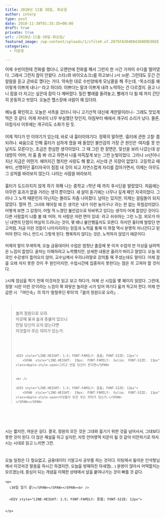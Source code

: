 ```yaml
---
title: 2010년 11월 30일, 화요일
author: interp
type: post
date: 2010-11-30T01:35:35+00:00
draft: true
private: true
url: /2010년-11월-30일-화요일/
featured_image: /wp-content/uploads/1/cfile9.uf.2075FA304D04369D0E9EEE.png
categories:
  - 미분류

---
```

<DIV style="TEXT-ALIGN: justify; LINE-HEIGHT: 1.5; FONT-FAMILY: 돋움; FONT-SIZE: 12px">
  <SPAN style="FONT-FAMILY: Gulim"><SPAN style="FONT-SIZE: 10pt">어제 수빈이한테 전화를 했더니, 오랜만에 전화를 해서 그런지 한 시간 가까이 수다를 떨어댔다. 그래서 그런지 잠이 안왔다. 스타2와 바이오쇼크2를 하고보니 2시 30분. 그런데도 웃긴 건 알람을 듣고 곧바로 깼다는 거다. 약속한 대로 수빈양에게 모닝콜을 해 주는데, "목소리를 왜 이렇게 이쁘게 내니?" 라고 하더라. 이쁘다는 말과 이쁘게 내려 노력하는 건 다르겠지. 끊고 나니 잠을 더 자고는 싶은데 잠이 다 깨버렸다. 밀린 빨래를 돌려놓고, 빨래가 다 될 때 까지 간단히 운동하고 씻었다. 오늘은 헬스장에 사람이 꽤 있더라.</SPAN></SPAN>



  


<DIV style="TEXT-ALIGN: justify; LINE-HEIGHT: 1.5; FONT-FAMILY: 돋움; FONT-SIZE: 12px">
  <SPAN style="FONT-FAMILY: Gulim"><SPAN style="FONT-SIZE: 10pt"><br /> </SPAN></SPAN>



  


<DIV style="TEXT-ALIGN: justify; LINE-HEIGHT: 1.5; FONT-FAMILY: 돋움; FONT-SIZE: 12px">
  <SPAN style="FONT-FAMILY: Gulim"><SPAN style="FONT-SIZE: 10pt">메뉴를 확인하고, 오늘은 서측을 갔더니 아니 고기산적 대신에 계란말이라니~ 그래도 맛있게 먹은 것 같다. 어제 저녁이 너무 부실했던 탓인지, 아침부터 배에서 개구리 소리가 났다. 물론, 아침식사 이후에는 개구리도 소화가 된 듯.</SPAN></SPAN>



  


<DIV style="TEXT-ALIGN: justify; LINE-HEIGHT: 1.5; FONT-FAMILY: 돋움; FONT-SIZE: 12px">
  <SPAN style="FONT-FAMILY: Gulim"><SPAN style="FONT-SIZE: 10pt"><br /> </SPAN></SPAN>



  


<DIV style="TEXT-ALIGN: justify; LINE-HEIGHT: 1.5; FONT-FAMILY: 돋움; FONT-SIZE: 12px">
  <SPAN style="FONT-FAMILY: Gulim"><SPAN style="FONT-SIZE: 10pt">어제 적다가 만 이야기가 있는데, 바로 내 흉터이야기다. 정확히 말하면, '흉터에 관한 고찰' 쯤 되려나. 싸움으로 인해 흉터가 심하게 졌을 때 들었던 불안감의 가장 큰 원인은 '여자를 못 만날지도 모른다'는, 조금은 한심한 생각이었다. 그 때 그린 한 장면은, 맞선을 보러 나갔는데 상대방이 '어머, 저 흉 좀 봐' 라고 하면서 나를 마뜩찮게 보는 그런 눈빛이었다. 그러나 10년이나 지난 지금은 어떤가. 헤어지긴 했지만 사랑도 해 봤고, 사는데 큰 지장이 없었다. 고등학교 때부터, 선명하던 흉터자국이 점점 내 것이 되고 자연스럽게 자리를 잡아가면서, 이제는 아무도 그 상처를 바라보지 않는다. 나라는 사람을 바라보지.&nbsp;</SPAN></SPAN>



  


<DIV style="TEXT-ALIGN: justify; LINE-HEIGHT: 1.5; FONT-FAMILY: 돋움; FONT-SIZE: 12px">
  <SPAN style="FONT-FAMILY: Gulim"><SPAN style="FONT-SIZE: 10pt"><br /> </SPAN></SPAN>



  


<DIV style="TEXT-ALIGN: justify; LINE-HEIGHT: 1.5; FONT-FAMILY: 돋움; FONT-SIZE: 12px">
  <SPAN style="FONT-FAMILY: Gulim"><SPAN style="FONT-SIZE: 10pt">흉터가 도드라지지 않게 하기 위해 나는 중학교 1학년 때 까지 후시딘을 발랐었다. 처음에는 아무런 효과가 없을 거라는 생각 뿐이었다. 새 살이 돋기에는 너무나 깊게 패인 자국이었다. 그러나 그 노력 때문인지 아닌지는 몰라도 차츰 나아졌다. 남아는 있지만, 이제는 걸림돌이 되지 않았다. 얼마 전,&nbsp;</SPAN></SPAN><SPAN style="LINE-HEIGHT: 19px; FONT-FAMILY: Gulim; FONT-SIZE: 13px" class=Apple-style-span>그녀와 헤어질 때 든 생각은 '내가 이런 놈이구나' 라는 한 없는 좌절감이었다. 어떻게 보면 그 감정이, 어릴 적 느꼈던 불안감으로 뒤바뀌고 있다는 생각이 어제 들었던 것이다. 다른 사람들이 나를 볼 때 '어머, 저 사람은 저런 면이 있네.' 라고 쉬쉬하는 그런 느낌. 외모가 아닌 내면의 단점이 여실히 드러나는 것이, 몇 배나 불안했을지도 모른다. 하지만 흉터에 발랐던 연고처럼, 지금 이런 것들이 나아지리라는 믿음과 노력을 통해 이 좌절 역시 분명히 지나간다고 믿어야 한다. 아니, 반드시 그렇게 된다. 행복하지 않다는 것은, 노력하지 않았기 때문이다.&nbsp;</SPAN>



  


<DIV style="TEXT-ALIGN: justify; LINE-HEIGHT: 1.5; FONT-FAMILY: 돋움; FONT-SIZE: 12px">
  <SPAN style="LINE-HEIGHT: 19px; FONT-FAMILY: Gulim; FONT-SIZE: 13px" class=Apple-style-span><br /> </SPAN>



  


<DIV style="TEXT-ALIGN: justify; LINE-HEIGHT: 1.5; FONT-FAMILY: 돋움; FONT-SIZE: 12px">
  <SPAN style="LINE-HEIGHT: 19px; FONT-FAMILY: Gulim; FONT-SIZE: 13px" class=Apple-style-span>어제의 말이 무색하게, 오늘 금융데이터 수업은 엄청난 졸음에 못 이겨 수업의 반 이상을 날려먹은 느낌이 들었다. 골자는 이해하려고 노력했지만, 상세한 내용은 흘러가 버리고 말았다. 오늘 외국인 수강생이 들어오지 않아, 교수님께서 우리나라말로 강의를 해 주셨는데도 말이다. 어제 잠을 오래 자지 못한 것이 주 원인이지만, 수업시간에 집중하지 못한다는 점은 꼭 고쳐야 할 것이다.</SPAN>



  


<DIV style="TEXT-ALIGN: justify; LINE-HEIGHT: 1.5; FONT-FAMILY: 돋움; FONT-SIZE: 12px">
  <SPAN style="LINE-HEIGHT: 19px; FONT-FAMILY: Gulim; FONT-SIZE: 13px" class=Apple-style-span><br /> </SPAN>



  


<DIV style="TEXT-ALIGN: justify; LINE-HEIGHT: 1.5; FONT-FAMILY: 돋움; FONT-SIZE: 12px">
  <SPAN style="LINE-HEIGHT: 19px; FONT-FAMILY: Gulim; FONT-SIZE: 13px" class=Apple-style-span>2시에 점심을 먹기 전에 이것저것 읽고 보고 하다가, 어제 산 시집을 몇 페이지 읽었다. 그런데, 정말 '시란 이런 것'이라는 느낌이 확 와닿은 놀라운 시가 있어 여기다 옮겨 적고자 한다. 어제 언급한 시&nbsp;</SPAN><SPAN style="LINE-HEIGHT: 19px; FONT-FAMILY: Gulim; FONT-SIZE: 13px" class=Apple-style-span>「여인숙</SPAN><SPAN style="LINE-HEIGHT: 19px; FONT-FAMILY: Gulim; FONT-SIZE: 13px" class=Apple-style-span>」의 작가 '잘랄루딘 루미'의</SPAN><SPAN style="LINE-HEIGHT: 19px; FONT-FAMILY: Gulim; FONT-SIZE: 13px" class=Apple-style-span>「봄의 정원으로 오라」.</SPAN>



  


<DIV style="LINE-HEIGHT: 1.5; FONT-FAMILY: 돋움; FONT-SIZE: 12px">
  <SPAN style="LINE-HEIGHT: 19px; FONT-FAMILY: Gulim; FONT-SIZE: 13px" class=Apple-style-span><br /> </SPAN>



  


<DIV style="LINE-HEIGHT: 1.5; FONT-FAMILY: 돋움; FONT-SIZE: 12px">
  <SPAN style="LINE-HEIGHT: 19px; FONT-FAMILY: Gulim; FONT-SIZE: 13px" class=Apple-style-span></SPAN>



  


<BLOCKQUOTE style="LINE-HEIGHT: 1.5; FONT-FAMILY: 돋움; FONT-SIZE: 12px">
  <br /> 
  
  <DIV style="LINE-HEIGHT: 1.5; FONT-FAMILY: 돋움; FONT-SIZE: 12px">
    <SPAN style="LINE-HEIGHT: 19px; FONT-FAMILY: Gulim; FONT-SIZE: 13px" class=Apple-style-span>봄의 정원으로 오라.</SPAN>
  
  
  <br /> 
  
  <DIV style="LINE-HEIGHT: 1.5; FONT-FAMILY: 돋움; FONT-SIZE: 12px">
    <SPAN style="LINE-HEIGHT: 19px; FONT-FAMILY: Gulim; FONT-SIZE: 13px" class=Apple-style-span>이곳에 꽃과 술과 촛불이 있으니</SPAN>
  
  
  <br /> 
  
  <DIV style="LINE-HEIGHT: 1.5; FONT-FAMILY: 돋움; FONT-SIZE: 12px">
    <SPAN style="LINE-HEIGHT: 19px; FONT-FAMILY: Gulim; FONT-SIZE: 13px" class=Apple-style-span>만일 당신이 오지 않는다면</SPAN>
  
  
  <br /> 
  
  <DIV style="LINE-HEIGHT: 1.5; FONT-FAMILY: 돋움; FONT-SIZE: 12px">
    <SPAN style="LINE-HEIGHT: 19px; FONT-FAMILY: Gulim; FONT-SIZE: 13px" class=Apple-style-span>이것들이 무슨 의미가 있는가.</SPAN>
  
  
  <br /> 
  
  <DIV style="LINE-HEIGHT: 1.5; FONT-FAMILY: 돋움; FONT-SIZE: 12px">
    <SPAN style="LINE-HEIGHT: 19px; FONT-FAMILY: Gulim; FONT-SIZE: 13px" class=Apple-style-span><br /> </SPAN>
  
  
  <br /> 
  
  <DIV style="LINE-HEIGHT: 1.5; FONT-FAMILY: 돋움; FONT-SIZE: 12px">
    <SPAN style="LINE-HEIGHT: 19px; FONT-FAMILY: Gulim; FONT-SIZE: 13px" class=Apple-style-span><SPAN style="LINE-HEIGHT: 15px; FONT-FAMILY: Dotum, sans-serif; FONT-SIZE: 12px" class=Apple-style-span><br /> 
    
    <DIV style="LINE-HEIGHT: 1.5; FONT-FAMILY: 돋움; FONT-SIZE: 12px">
      <SPAN style="LINE-HEIGHT: 19px; FONT-FAMILY: Gulim; FONT-SIZE: 13px" class=Apple-style-span>그리고 만일 당신이 온다면</SPAN>
    
    
    <br /> 
    
    <DIV style="LINE-HEIGHT: 1.5; FONT-FAMILY: 돋움; FONT-SIZE: 12px">
      <SPAN style="LINE-HEIGHT: 19px; FONT-FAMILY: Gulim; FONT-SIZE: 13px" class=Apple-style-span>이것들이 또한 무슨 의미가 있는가.</SPAN>
    </SPAN></SPAN>
  
</BLOCKQUOTE>


  


<DIV style="LINE-HEIGHT: 1.5; FONT-FAMILY: 돋움; FONT-SIZE: 12px">
  <SPAN style="LINE-HEIGHT: 19px; FONT-FAMILY: Gulim; FONT-SIZE: 13px" class=Apple-style-span><SPAN style="LINE-HEIGHT: 15px; FONT-FAMILY: Dotum, sans-serif; FONT-SIZE: 12px" class=Apple-style-span><br /> 
  
  <DIV style="LINE-HEIGHT: 1.5; FONT-FAMILY: 돋움; FONT-SIZE: 12px">
    <SPAN style="LINE-HEIGHT: 19px; FONT-FAMILY: Gulim; FONT-SIZE: 13px" class=Apple-style-span></SPAN>
  
  
  <br /> 
  
  <DIV style="LINE-HEIGHT: 1.5; FONT-FAMILY: 돋움; FONT-SIZE: 12px">
    <SPAN style="LINE-HEIGHT: 19px; FONT-FAMILY: Gulim; FONT-SIZE: 13px" class=Apple-style-span><br /> </SPAN>
  </SPAN></SPAN>



  


<DIV style="TEXT-ALIGN: justify; LINE-HEIGHT: 1.5; FONT-FAMILY: 돋움; FONT-SIZE: 12px">
  <SPAN style="LINE-HEIGHT: 19px; FONT-FAMILY: Gulim; FONT-SIZE: 13px" class=Apple-style-span><SPAN style="LINE-HEIGHT: 15px; FONT-FAMILY: Dotum, sans-serif; FONT-SIZE: 12px" class=Apple-style-span><br /> 
  
  <DIV style="LINE-HEIGHT: 1.5; FONT-FAMILY: 돋움; FONT-SIZE: 12px">
    <SPAN style="LINE-HEIGHT: 19px; FONT-FAMILY: Gulim; FONT-SIZE: 13px" class=Apple-style-span>시는 짧지만, 여운은 길다. 결국, 정원의 모든 것은 그대와 즐기기 위한 것을 넘어서서, 그대보다 못한 것이 된다. 더 많은 해설을 하고 싶지만, 자칫 언어영역 지문이 될 것 같아 이만하기로 하자. 시는 시대로 읽고 느끼면 그만.&nbsp;</SPAN>
  
  
  <br /> 
  
  <DIV style="LINE-HEIGHT: 1.5; FONT-FAMILY: 돋움; FONT-SIZE: 12px">
    <SPAN style="LINE-HEIGHT: 19px; FONT-FAMILY: Gulim; FONT-SIZE: 13px" class=Apple-style-span><br /> </SPAN>
  
  
  <br /> 
  
  <DIV style="LINE-HEIGHT: 1.5; FONT-FAMILY: 돋움; FONT-SIZE: 12px">
    <SPAN style="LINE-HEIGHT: 19px; FONT-FAMILY: Gulim; FONT-SIZE: 13px" class=Apple-style-span>오늘 일정은 다 필요없고, 금융데이터 기말고사 공부를 하는 것이다. 미팅에서 돌아온 인석형님께서 이것저것 말씀을 하시긴 하겠지만, 오늘을 방해하진 마세염(.. ) 분량이 많아서 어떡할지는 모르겠는데, 중심이 되는 개념을 이해한 상태에서 살을 붙여나가는 것이 빠를 것 같다.</p> 
    
    <p>
      (30일 일기 끝)</SPAN></SPAN></SPAN><br /> 
      
      <DIV style="LINE-HEIGHT: 1.5; FONT-FAMILY: 돋움; FONT-SIZE: 12px">
      
    </p>